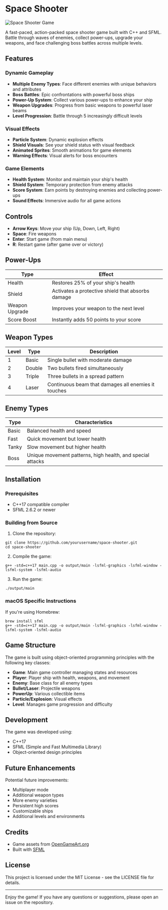 # Space Shooter

![Space Shooter Game](assets/images/background.jpg)

A fast-paced, action-packed space shooter game built with C++ and SFML. Battle through waves of enemies, collect power-ups, upgrade your weapons, and face challenging boss battles across multiple levels.

## Features

### Dynamic Gameplay
- **Multiple Enemy Types**: Face different enemies with unique behaviors and attributes
- **Boss Battles**: Epic confrontations with powerful boss ships
- **Power-Up System**: Collect various power-ups to enhance your ship
- **Weapon Upgrades**: Progress from basic weapons to powerful laser beams
- **Level Progression**: Battle through 5 increasingly difficult levels

### Visual Effects
- **Particle System**: Dynamic explosion effects
- **Shield Visuals**: See your shield status with visual feedback
- **Animated Sprites**: Smooth animations for game elements
- **Warning Effects**: Visual alerts for boss encounters

### Game Elements
- **Health System**: Monitor and maintain your ship's health
- **Shield System**: Temporary protection from enemy attacks
- **Score System**: Earn points by destroying enemies and collecting power-ups
- **Sound Effects**: Immersive audio for all game actions

## Controls

- **Arrow Keys**: Move your ship (Up, Down, Left, Right)
- **Space**: Fire weapons
- **Enter**: Start game (from main menu)
- **R**: Restart game (after game over or victory)

## Power-Ups

| Type | Effect |
|------|--------|
| Health | Restores 25% of your ship's health |
| Shield | Activates a protective shield that absorbs damage |
| Weapon Upgrade | Improves your weapon to the next level |
| Score Boost | Instantly adds 50 points to your score |

## Weapon Types

| Level | Type | Description |
|-------|------|-------------|
| 1 | Basic | Single bullet with moderate damage |
| 2 | Double | Two bullets fired simultaneously |
| 3 | Triple | Three bullets in a spread pattern |
| 4 | Laser | Continuous beam that damages all enemies it touches |

## Enemy Types

| Type | Characteristics |
|------|----------------|
| Basic | Balanced health and speed |
| Fast | Quick movement but lower health |
| Tanky | Slow movement but higher health |
| Boss | Unique movement patterns, high health, and special attacks |

## Installation

### Prerequisites
- C++17 compatible compiler
- SFML 2.6.2 or newer

### Building from Source

1. Clone the repository:
```
git clone https://github.com/yourusername/space-shooter.git
cd space-shooter
```

2. Compile the game:
```
g++ -std=c++17 main.cpp -o output/main -lsfml-graphics -lsfml-window -lsfml-system -lsfml-audio
```

3. Run the game:
```
./output/main
```

### macOS Specific Instructions

If you're using Homebrew:
```
brew install sfml
g++ -std=c++17 main.cpp -o output/main -lsfml-graphics -lsfml-window -lsfml-system -lsfml-audio
```

## Game Structure

The game is built using object-oriented programming principles with the following key classes:

- **Game**: Main game controller managing states and resources
- **Player**: Player ship with health, weapons, and movement
- **Enemy**: Base class for all enemy types
- **Bullet/Laser**: Projectile weapons
- **PowerUp**: Various collectible items
- **Particle/Explosion**: Visual effects
- **Level**: Manages game progression and difficulty

## Development

The game was developed using:
- C++17
- SFML (Simple and Fast Multimedia Library)
- Object-oriented design principles

## Future Enhancements

Potential future improvements:
- Multiplayer mode
- Additional weapon types
- More enemy varieties
- Persistent high scores
- Customizable ships
- Additional levels and environments

## Credits

- Game assets from [OpenGameArt.org](https://opengameart.org/)
- Built with [SFML](https://www.sfml-dev.org/)

## License

This project is licensed under the MIT License - see the LICENSE file for details.

---

Enjoy the game! If you have any questions or suggestions, please open an issue on the repository.
